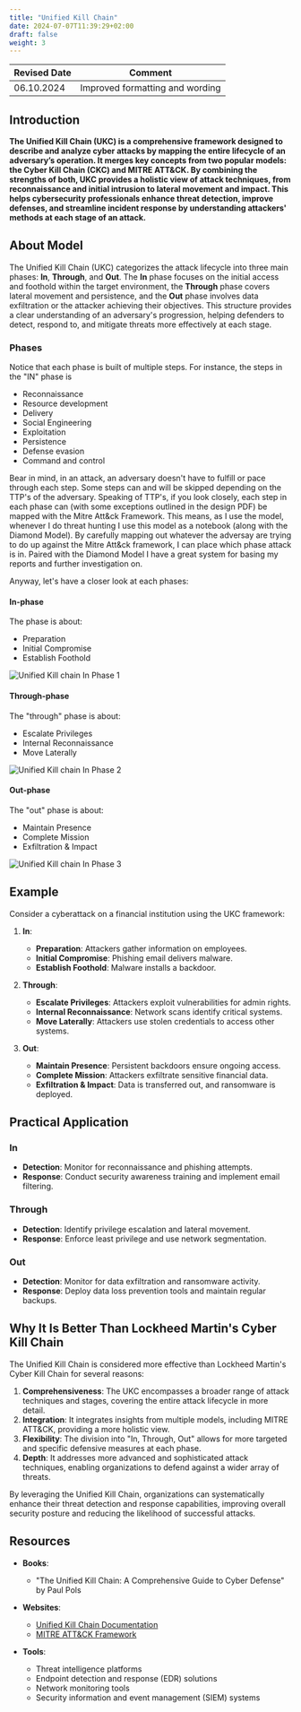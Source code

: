 ```yaml
---
title: "Unified Kill Chain"
date: 2024-07-07T11:39:29+02:00
draft: false
weight: 3
---
```


| Revised Date | Comment |
| ------------ | ------- |
| 06.10.2024   | Improved formatting and wording | 

## Introduction

**The Unified Kill Chain (UKC) is a comprehensive framework designed to describe and analyze cyber attacks by mapping the entire lifecycle of an adversary’s operation. It merges key concepts from two popular models: the Cyber Kill Chain (CKC) and MITRE ATT&CK. By combining the strengths of both, UKC provides a holistic view of attack techniques, from reconnaissance and initial intrusion to lateral movement and impact. This helps cybersecurity professionals enhance threat detection, improve defenses, and streamline incident response by understanding attackers' methods at each stage of an attack.**

## About Model

The Unified Kill Chain (UKC) categorizes the attack lifecycle into three main phases: **In**, **Through**, and **Out**. The **In** phase focuses on the initial access and foothold within the target environment, the **Through** phase covers lateral movement and persistence, and the **Out** phase involves data exfiltration or the attacker achieving their objectives. This structure provides a clear understanding of an adversary's progression, helping defenders to detect, respond to, and mitigate threats more effectively at each stage.

### Phases

Notice that each phase is built of multiple steps. For instance, the steps in the "IN" phase is 

* Reconnaissance
* Resource development
* Delivery
* Social Engineering
* Exploitation
* Persistence
* Defense evasion
* Command and control

Bear in mind, in an attack, an adversary doesn't have to fulfill or pace through each step. Some steps can and will be skipped depending on the TTP's of the adversary. Speaking of TTP's, if you look closely, each step in each phase can (with some exceptions outlined in the design PDF) be mapped with the Mitre Att&ck Framework. This means, as I use the model, whenever I do threat hunting I use this model as a notebook (along with the Diamond Model). By carefully mapping out whatever the adversay are trying to do up against the Mitre Att&ck framework, I can place which phase attack is in. Paired with the Diamond Model I have a great system for basing my reports and further investigation on.

Anyway, let's have a closer look at each phases: 

#### In-phase

The phase is about:

   - Preparation
   - Initial Compromise
   - Establish Foothold

![Unified Kill chain In Phase 1](/images/ukc1.png)

#### Through-phase

The "through" phase is about:

   - Escalate Privileges
   - Internal Reconnaissance
   - Move Laterally

![Unified Kill chain In Phase 2](/images/ukc2.png)

#### Out-phase

The "out" phase is about:

   - Maintain Presence
   - Complete Mission
   - Exfiltration & Impact

![Unified Kill chain In Phase 3](/images/ukc1.png)

## Example

Consider a cyberattack on a financial institution using the UKC framework:

1. **In**:
   - **Preparation**: Attackers gather information on employees.
   - **Initial Compromise**: Phishing email delivers malware.
   - **Establish Foothold**: Malware installs a backdoor.

2. **Through**:
   - **Escalate Privileges**: Attackers exploit vulnerabilities for admin rights.
   - **Internal Reconnaissance**: Network scans identify critical systems.
   - **Move Laterally**: Attackers use stolen credentials to access other systems.

3. **Out**:
   - **Maintain Presence**: Persistent backdoors ensure ongoing access.
   - **Complete Mission**: Attackers exfiltrate sensitive financial data.
   - **Exfiltration & Impact**: Data is transferred out, and ransomware is deployed.

## Practical Application

### In
- **Detection**: Monitor for reconnaissance and phishing attempts.
- **Response**: Conduct security awareness training and implement email filtering.

### Through
- **Detection**: Identify privilege escalation and lateral movement.
- **Response**: Enforce least privilege and use network segmentation.

### Out
- **Detection**: Monitor for data exfiltration and ransomware activity.
- **Response**: Deploy data loss prevention tools and maintain regular backups.

## Why It Is Better Than Lockheed Martin's Cyber Kill Chain

The Unified Kill Chain is considered more effective than Lockheed Martin's Cyber Kill Chain for several reasons:

1. **Comprehensiveness**: The UKC encompasses a broader range of attack techniques and stages, covering the entire attack lifecycle in more detail.
2. **Integration**: It integrates insights from multiple models, including MITRE ATT&CK, providing a more holistic view.
3. **Flexibility**: The division into "In, Through, Out" allows for more targeted and specific defensive measures at each phase.
4. **Depth**: It addresses more advanced and sophisticated attack techniques, enabling organizations to defend against a wider array of threats.

By leveraging the Unified Kill Chain, organizations can systematically enhance their threat detection and response capabilities, improving overall security posture and reducing the likelihood of successful attacks.

## Resources

- **Books**:
  - "The Unified Kill Chain: A Comprehensive Guide to Cyber Defense" by Paul Pols

- **Websites**:
  - [Unified Kill Chain Documentation](https://www.unifiedkillchain.com/assets/The-Unified-Kill-Chain.pdf)
  - [MITRE ATT&CK Framework](https://attack.mitre.org/)

- **Tools**:
  - Threat intelligence platforms
  - Endpoint detection and response (EDR) solutions
  - Network monitoring tools
  - Security information and event management (SIEM) systems
